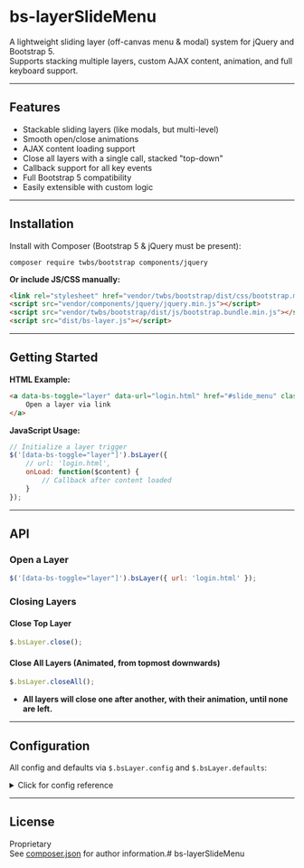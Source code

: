 # bs-layerSlideMenu

A lightweight sliding layer (off-canvas menu & modal) system for jQuery and Bootstrap 5.  
Supports stacking multiple layers, custom AJAX content, animation, and full keyboard support.

---

## Features

- Stackable sliding layers (like modals, but multi-level)
- Smooth open/close animations
- AJAX content loading support
- Close all layers with a single call, stacked "top-down"
- Callback support for all key events
- Full Bootstrap 5 compatibility
- Easily extensible with custom logic

---

## Installation

Install with Composer (Bootstrap 5 & jQuery must be present):

```
composer require twbs/bootstrap components/jquery
```

**Or include JS/CSS manually:**

```html
<link rel="stylesheet" href="vendor/twbs/bootstrap/dist/css/bootstrap.min.css">
<script src="vendor/components/jquery/jquery.min.js"></script>
<script src="vendor/twbs/bootstrap/dist/js/bootstrap.bundle.min.js"></script>
<script src="dist/bs-layer.js"></script>
```

---

## Getting Started

**HTML Example:**

```html
<a data-bs-toggle="layer" data-url="login.html" href="#slide_menu" class="btn btn-primary">
    Open a layer via link
</a>
```

**JavaScript Usage:**

```javascript
// Initialize a layer trigger
$('[data-bs-toggle="layer"]').bsLayer({
    // url: 'login.html',
    onLoad: function($content) {
        // Callback after content loaded
    }
});
```

---

## API

### Open a Layer

```javascript
$('[data-bs-toggle="layer"]').bsLayer({ url: 'login.html' });
```

### Closing Layers

#### Close Top Layer

```javascript
$.bsLayer.close();
```

#### Close All Layers (Animated, from topmost downwards)

```javascript
$.bsLayer.closeAll();
```

- **All layers will close one after another, with their animation, until none are left.**

---

## Configuration

All config and defaults via `$.bsLayer.config` and `$.bsLayer.defaults`:

<details>
<summary>Click for config reference</summary>

```js
$.bsLayer = {
    config: {
        distanceBetweenLayers: 100,     // px distance offset (visually stacks)
        animationDuration: 400,         // ms, animation duration
        zIndexStart: 1050,              // base z-index
        parent: 'body'                  // where layers will be appended
    },
    defaults: {
        width: undefined,               // custom width
        backdrop: 'static',             // show backdrop
        url: null,                      // load AJAX url
        closeable: true,                // show close control
        queryParams(params) { return params; },  // param processing on AJAX
        onAll: function(eventName, ...args) {},  // global event callback
        onLoad: function($content) {},
        onShow: function($layer) {},
        onShown: function($layer) {},
        onHide: function() {},
        onHidden: function() {}
    },
    ...
};
```
</details>

---

## License

Proprietary  
See [composer.json](composer.json) for author information.# bs-layerSlideMenu
